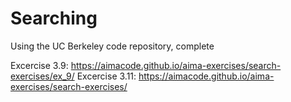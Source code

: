 # Searching

Using the UC Berkeley code repository, complete

Excercise 3.9: https://aimacode.github.io/aima-exercises/search-exercises/ex_9/
Excercise 3.11: https://aimacode.github.io/aima-exercises/search-exercises/